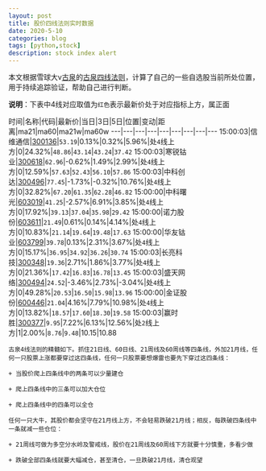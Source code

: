 ```yaml
---
layout: post
title: 股价四线法则实时数据
date: 2020-5-10
categories: blog
tags: [python,stock]
description: stock index alert
---
```



本文根据雪球大v[古泉](https://xueqiu.com/u/7148646888)的[古泉四线法则](https://xueqiu.com/7148646888/130498192)，计算了自己的一些自选股当前所处位置，用于持续追踪验证，帮助自己进行判断。

**说明**：下表中4线对应取值为`红色`表示最新价处于对应指标上方，属正面

时间|名称|代码|最新价|当日|3日|5日|位置|变动|距离|ma21|ma60|ma21w|ma60w
---|---|---|---|---|---|---|---|---
15:00:03|信维通信|[300136](https://xueqiu.com/S/SZ300136)|`53.19`|0.13%|0.32%|5.96%|处`4`线上方|0|24.32%|`48.86`|`43.14`|`43.24`|`37.42`
15:00:03|寒锐钴业|[300618](https://xueqiu.com/S/SZ300618)|`62.96`|-0.62%|1.49%|2.99%|处`4`线上方|0|12.59%|`57.63`|`52.43`|`56.10`|`57.86`
15:00:03|中科创达|[300496](https://xueqiu.com/S/SZ300496)|`77.45`|-1.73%|-0.32%|10.76%|处`4`线上方|0|32.82%|`67.20`|`61.35`|`62.28`|`46.82`
15:00:00|中科曙光|[603019](https://xueqiu.com/S/SH603019)|`41.25`|-2.57%|6.91%|3.85%|处`4`线上方|0|17.92%|`39.13`|`37.04`|`35.98`|`29.42`
15:00:00|诺力股份|[603611](https://xueqiu.com/S/SH603611)|`21.49`|0.61%|0.14%|4.14%|处`4`线上方|0|10.83%|`21.14`|`19.64`|`19.48`|`17.63`
15:00:00|华友钴业|[603799](https://xueqiu.com/S/SH603799)|`39.78`|0.13%|2.31%|3.67%|处`4`线上方|0|15.17%|`36.95`|`34.92`|`36.26`|`30.74`
15:00:03|长亮科技|[300348](https://xueqiu.com/S/SZ300348)|`19.36`|2.71%|1.86%|3.77%|处`4`线上方|0|21.36%|`17.42`|`16.83`|`16.78`|`13.45`
15:00:03|盛天网络|[300494](https://xueqiu.com/S/SZ300494)|`24.52`|-3.46%|2.73%|-3.04%|处`4`线上方|0|49.28%|`20.53`|`16.50`|`15.98`|`13.96`
15:00:00|金证股份|[600446](https://xueqiu.com/S/SH600446)|`21.04`|4.16%|7.79%|10.98%|处`4`线上方|0|13.82%|`18.57`|`17.60`|`18.30`|`19.58`
15:00:03|赢时胜|[300377](https://xueqiu.com/S/SZ300377)|`9.95`|7.22%|6.13%|12.56%|处`2`线上方|1|2.00%|`8.76`|`9.48`|10.15|10.88

```
古泉4线法则的精髓如下。抓住21日线、60日线、21周线及60周线等四条线，外加21月线，任何一只股票上涨都要穿过这四条线，任何一只股票要想爆雷也要先下穿过这四条线：

+ 当股价爬上四条线中的两条可以少量建仓

+ 爬上四条线中的三条可以加大仓位

+ 爬上四条线中的四条可以全仓

任何一只大牛，其股价都会坚守在21月线上方，不会轻易跌破21月线；相反，每跌破四条线中一条就减一些仓位：

+ 21周线可做为多空分水岭及警戒线，股价在21周线及60周线下方就要十分慎重，多看少做

+ 跌破全部四条线就要大幅减仓，甚至清仓，一旦跌破21月线，清仓观望
```